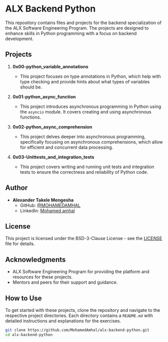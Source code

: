 # ALX Backend Python

This repository contains files and projects for the backend specialization of the ALX Software Engineering Program. The projects are designed to enhance skills in Python programming with a focus on backend development.

## Projects

1. **0x00-python_variable_annotations**
   - This project focuses on type annotations in Python, which help with type checking and provide hints about what types of variables should be.

2. **0x01-python_async_function**
   - This project introduces asynchronous programming in Python using the `asyncio` module. It covers creating and using asynchronous functions.

3. **0x02-python_async_comprehension**
   - This project delves deeper into asynchronous programming, specifically focusing on asynchronous comprehensions, which allow for efficient and concurrent data processing.

4. **0x03-Unittests_and_integration_tests**
   - This project covers writing and running unit tests and integration tests to ensure the correctness and reliability of Python code.

## Author

- **Alexander Takele Mengesha**
  - GitHub: [@MOHAMEDAMHAL](https://github.com/MOHAMEDAMHAL)
  - LinkedIn: [Mohamed amhal](https://linkedin.com/in/MohamedAmhal)

## License

This project is licensed under the BSD-3-Clause License - see the [LICENSE](LICENSE) file for details.

## Acknowledgments

- ALX Software Engineering Program for providing the platform and resources for these projects.
- Mentors and peers for their support and guidance.

## How to Use

To get started with these projects, clone the repository and navigate to the respective project directories. Each directory contains a `README.md` with detailed instructions and explanations for the exercises.

```bash
git clone https://github.com/MohamedAmhal/alx-backend-python.git
cd alx-backend-python
